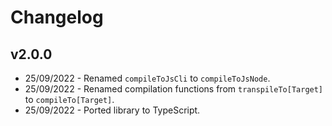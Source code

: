 # Changelog

## v2.0.0

- 25/09/2022 - Renamed ```compileToJsCli``` to ```compileToJsNode```.
- 25/09/2022 - Renamed compilation functions from ```transpileTo[Target]``` to ```compileTo[Target]```.
- 25/09/2022 - Ported library to TypeScript.
